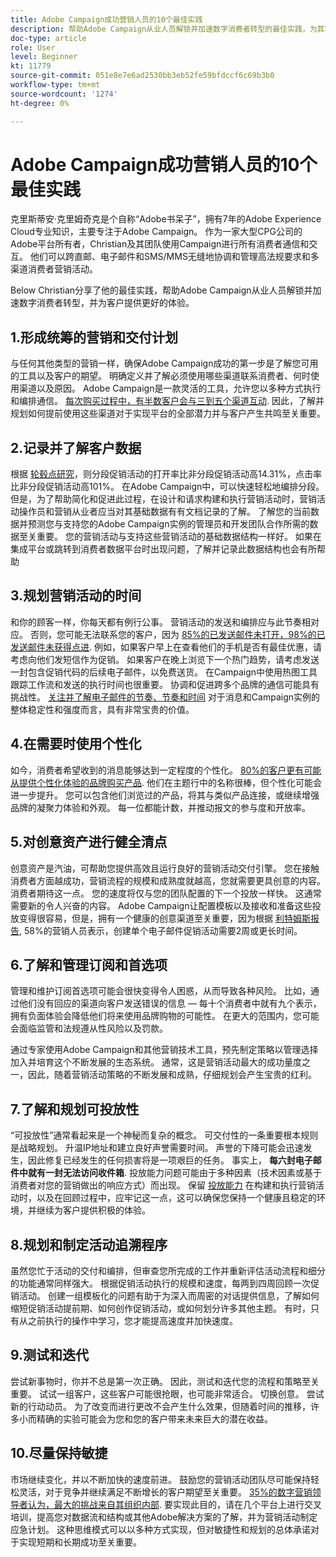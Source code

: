 ```yaml
---
title: Adobe Campaign成功营销人员的10个最佳实践
description: 帮助Adobe Campaign从业人员解锁并加速数字消费者转型的最佳实践，为其客户提供更好的体验。
doc-type: article
role: User
level: Beginner
kt: 11779
source-git-commit: 051e8e7e6ad2530bb3eb52fe59bfdccf6c69b3b0
workflow-type: tm+mt
source-wordcount: '1274'
ht-degree: 0%

---
```



# Adobe Campaign成功营销人员的10个最佳实践

克里斯蒂安·克里姆奇克是个自称“Adobe书呆子”，拥有7年的Adobe Experience Cloud专业知识，主要专注于Adobe Campaign。 作为一家大型CPG公司的Adobe平台所有者，Christian及其团队使用Campaign进行所有消费者通信和交互。 他们可以跨直邮、电子邮件和SMS/MMS无缝地协调和管理高法规要求和多渠道消费者营销活动。

Below Christian分享了他的最佳实践，帮助Adobe Campaign从业人员解锁并加速数字消费者转型，并为客户提供更好的体验。


## 1.形成统筹的营销和交付计划

与任何其他类型的营销一样，确保Adobe Campaign成功的第一步是了解您可用的工具以及客户的期望。 明确定义并了解必须使用哪些渠道联系消费者、何时使用渠道以及原因。 Adobe Campaign是一款灵活的工具，允许您以多种方式执行和编排通信。 [每次购买过程中，有半数客户会与三到五个渠道互动](https://www.mckinsey.com/capabilities/operations/our-insights/redefine-the-omnichannel-approach-focus-on-what-truly-matters). 因此，了解并规划如何提前使用这些渠道对于实现平台的全部潜力并与客户产生共鸣至关重要。


## 2.记录并了解客户数据

根据 [轮毂点研究](https://www.linkedin.com/pulse/customer-segmentation-effective-b2b-business-industry-sabreen)，则分段促销活动的打开率比非分段促销活动高14.31%，点击率比非分段促销活动高101%。 在Adobe Campaign中，可以快速轻松地编排分段。 但是，为了帮助简化和促进此过程，在设计和请求构建和执行营销活动时，营销活动操作员和营销从业者应当对其基础数据有有文档记录的了解。 了解您的当前数据并预测您与支持您的Adobe Campaign实例的管理员和开发团队合作所需的数据至关重要。 您的营销活动与支持这些营销活动的基础数据结构一样好。 如果在集成平台或跳转到消费者数据平台时出现问题，了解并记录此数据结构也会有所帮助


## 3.规划营销活动的时间

和你的顾客一样，你每天都有例行公事。 营销活动的发送和编排应与此节奏相对应。 否则，您可能无法联系您的客户，因为 [85%的已发送邮件未打开，98%的已发送邮件未获得点进](https://www.validity.com/resource-center/state-of-email-2021/). 例如，如果客户早上在查看他们的手机是否有最佳优惠，请考虑向他们发短信作为促销。 如果客户在晚上浏览下一个热门趋势，请考虑发送一封包含促销代码的后续电子邮件，以免费送货。 在Campaign中使用热图工具跟踪工作流和发送的执行时间也很重要。 协调和促进跨多个品牌的通信可能具有挑战性。 [关注并了解电子邮件的节奏、节奏和时间](https://experienceleaguecommunities.adobe.com/t5/adobe-campaign-classic-blogs/predictive-send-time-optimization-with-adobe-campaign/ba-p/561554) 对于消息和Campaign实例的整体稳定性和强度而言，具有非常宝贵的价值。


## 4.在需要时使用个性化

如今，消费者希望收到的消息能够达到一定程度的个性化。 [80%的客户更有可能从提供个性化体验的品牌购买产品](https://us.epsilon.com/power-of-me). 他们在主题行中的名称很棒，但个性化可能会进一步提升。 您可以包含他们浏览过的产品，将其与类似产品连接，或继续增强品牌的凝聚力体验和外观。 每一位都能计数，并推动报文的参与度和开放率。


## 5.对创意资产进行健全清点

创意资产是汽油，可帮助您提供高效且运行良好的营销活动交付引擎。 您在接触消费者方面越成功，营销流程的规模和成熟度就越高，您就需要更具创意的内容。 消费者期待这一点。 您的速度将仅与您的团队配置的下一个投放一样快。 这通常需要新的令人兴奋的内容。 Adobe Campaign让配置模板以及接收和准备这些投放变得很容易，但是，拥有一个健康的创意渠道至关重要，因为根据 [利特姆斯报告](https://www.litmus.com/resources/state-of-email/), 58%的营销人员表示，创建单个电子邮件促销活动需要2周或更长时间。


## 6.了解和管理订阅和首选项

管理和维护订阅首选项可能会很快变得令人困惑，从而导致各种风险。 比如，通过他们没有回应的渠道向客户发送错误的信息 — 每十个消费者中就有九个表示，拥有负面体验会降低他们将来使用品牌购物的可能性。 在更大的范围内，您可能会面临监管和法规遵从性风险以及罚款。

通过专家使用Adobe Campaign和其他营销技术工具，预先制定策略以管理选择加入并培育这个不断发展的生态系统。 通常，这是营销活动最大的成功量度之一，因此，随着营销活动策略的不断发展和成熟，仔细规划会产生宝贵的红利。


## 7.了解和规划可投放性

“可投放性”通常看起来是一个神秘而复杂的概念。 可交付性的一条重要根本规则是战略规划。 升温IP地址和建立良好声誉需要时间。 声誉的下降可能会迅速发生，因此修复已经发生的任何损害将是一项艰巨的任务。 事实上， **每六封电子邮件中就有一封无法访问收件箱**. 投放能力问题可能由于多种因素（技术因素或基于消费者对您的营销做出的响应方式）而出现。 保留 [投放能力](https://business.adobe.com/products/campaign/email-deliverability.html) 在构建和执行营销活动时，以及在回顾过程中，应牢记这一点，这可以确保您保持一个健康且稳定的环境，并继续为客户提供积极的体验。


## 8.规划和制定活动追溯程序

虽然您忙于活动的交付和编排，但审查您所完成的工作并重新评估活动流程和细分的功能通常同样强大。 根据促销活动执行的规模和速度，每两到四周回顾一次促销活动。 创建一组模板化的问题有助于为深入而周密的对话提供信息，了解如何缩短促销活动提前期、如何创作促销活动，或如何划分许多其他主题。 有时，只有从之前执行的操作中学习，您才能提高速度并加快速度。



## 9.测试和迭代

尝试新事物时，你并不总是第一次正确。 因此，测试和迭代您的流程和策略至关重要。 试试一组客户，这些客户可能很抢眼，也可能非常适合。 切换创意。 尝试新的行动动员。 为了改变而进行更改不会产生什么效果，但随着时间的推移，许多小而精确的实验可能会为您和您的客户带来未来巨大的潜在收益。



## 10.尽量保持敏捷

市场继续变化，并以不断加快的速度前进。 鼓励您的营销活动团队尽可能保持轻松灵活，对于竞争并继续满足不断增长的客户期望至关重要。 [35%的数字营销领导者认为，最大的挑战来自其组织内部](https://www.gartner.com/en/newsroom/press-releases/gartner-says-35--of-digital-marketing-leaders-believe-the-bigges). 要实现此目的，请在几个平台上进行交叉培训，提高您对数据流和结构或其他Adobe解决方案的了解，并为营销活动制定应急计划。 这种思维模式可以以多种方式实现，但对敏捷性和规划的总体承诺对于实现短期和长期成功至关重要。
